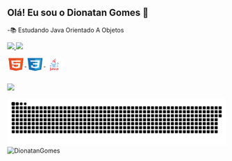 ## Olá! Eu sou o Dionatan Gomes 👋


-📚 Estudando Java Orientado A Objetos

<div>
  <a href="https://github.com/DionatanGomes">
  <img height="180em" src="https://github-readme-stats.vercel.app/api?username=DionatanGomes&show_icons=true&theme=dracula&include_all_commits=true&count_private=true"/>
  <img height="180em" src="https://github-readme-stats.vercel.app/api/top-langs/?username=DionatanGomes&layout=compact&langs_count=7&theme=dracula"/>
     
</div>
  
  <div style="display: inline_block"><br>
  <img align="center" alt="Rafa-HTML" height="30" width="40" src="https://raw.githubusercontent.com/devicons/devicon/master/icons/html5/html5-original.svg">
  <img align="center" alt="Rafa-CSS" height="30" width="40" src="https://raw.githubusercontent.com/devicons/devicon/master/icons/css3/css3-original.svg">
  <img align="center" alt="Rafa-JAVA" height="30" width="40" src="https://raw.githubusercontent.com/devicons/devicon/master/icons/java/java-original-wordmark.svg">
  
</div>
  
  ##
  
  <div>
    <a href="https://www.linkedin.com/in/dionatan-gomes-466b15113?lipi=urn%3Ali%3Apage%3Ad_flagship3_profile_view_base_contact_details%3BHuPevfC5QbqY20cZwQ%2FRHA%3D%3D" target="_blank"><img src="https://img.shields.io/badge/-LinkedIn-%230077B5?style=for-the-badge&logo=linkedin&logoColor=white" target="_blank"></a> 
    
 
    
  </div>  

![Snake animation](https://github.com/DionatanGomes/DionatanGomes/blob/output/github-contribution-grid-snake.svg)
  <img src="https://komarev.com/ghpvc/?username=DionatanGomes&color=green" alt="DionatanGomes" />
##
